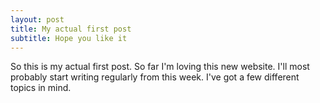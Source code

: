 ```yaml
---
layout: post
title: My actual first post
subtitle: Hope you like it
---
```


So this is my actual first post. So far I'm loving this new website. I'll most probably start writing regularly from this week. I've got a few different topics in mind.
